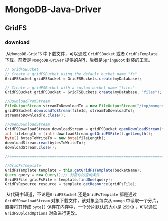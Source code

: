 # MongoDB-Java-Driver

## GridFS

### download

​		从`MongoDB-GridFS` 中下载文件，可以通过 `GridFSBucket` 或者 `GridFsTemplate` 下载，前者是 `MongoDB-Driver` 提供的API，后者是`SpringBoot` 封装的工具。

```java
// GridFSBucket
// Create a gridFSBucket using the default bucket name "fs"
GridFSBucket gridFSBucket = GridFSBuckets.create(myDatabase);

// Create a gridFSBucket with a custom bucket name "files"
GridFSBucket gridFSBucket = GridFSBuckets.create(myDatabase, "files");

//DownloadFromStream
FileOutputStream streamToDownloadTo = new FileOutputStream("/tmp/mongodb-tutorial.pdf");
gridFSBucket.downloadToStream(fileId, streamToDownloadTo);
streamToDownloadTo.close();

//OpenDownloadStream
GridFSDownloadStream downloadStream = gridFSBucket.openDownloadStream(fileId);
int fileLength = (int) downloadStream.getGridFSFile().getLength();
byte[] bytesToWriteTo = new byte[fileLength];
downloadStream.read(bytesToWriteTo);
downloadStream.close();

//============================================================================================

//GridFsTemplate
GridFsTemplate template = this.getGridFsTemplate(bucketName);
Query query = new Query();// 封装你的查询条件
GridFSFile gridFsFile = template.findOne(query);
GridFsResource resource = template.getResource(gridFsFile);
```

​		从代码中知道，不论是`GridFSBucket` 还是`GridFsTemplate` 都是通过 `GridFSDownloadStream` 对象下载文件，该对象会每次从 `mongo` 中读取一个分片，直接将其转成 `byte[]` 保存在内存中，一个分片默认的大小是 `255KB` ，可以通过 `GridFSUploadOptions`  对象进行更改。
